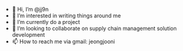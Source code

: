 - 👋 Hi, I’m @jj9n
- 👀 I’m interested in writing things around me
- 🌱 I’m currently do a project 
- 💞️ I’m looking to collaborate on supply chain management solution development
- 📫 How to reach me via gmail: jeongjooni

<!---
jj9n/jj9n is a ✨ special ✨ repository because its `README.md` (this file) appears on your GitHub profile.
You can click the Preview link to take a look at your changes.
--->
